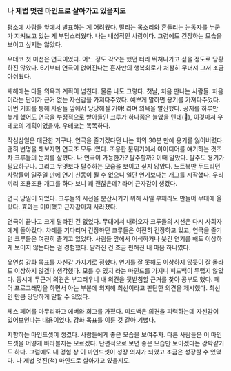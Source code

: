 ### 나 제법 멋진 마인드로 살아가고 있을지도

평소에 사람들 앞에서 발표하는 게 어려웠다. 떨리는 목소리와 흔들리는 눈동자를 누군가 지켜보고 있는 게 부담스러웠다.
나는 내성적인 사람이다. 그럼에도 긴장하는 모습을 보이고 싶지는 않았다.

우테코 첫 미션은 연극이었다. 어느 정도 각오는 했던 터라 뛰쳐나가고 싶을 정도로 당황하진 않았다.
6기부터 연극이 없어진다는 혼자만의 행복회로가 처참히 무너져 그저 조금 아쉬웠다.

새해에는 다들 의욕과 계획이 넘친다. 물론 나도 그렇다. 
첫날, 처음 만나는 사람들. 처음이라는 단어가 근거 없는 자신감을 가져다주었다. 예쁘게 말하면 용기를 가져다주었다. 
이번 기회를 통해 사람들 앞에서 당당해질 거야! 라며 의욕을 발산했다. 
공지를 하루만 늦게 했어도 연극을 부정적으로 받아들인 크루가 하나쯤은 늘었을 텐데(🙋), 이것마저 우테코의 계획이었을까. 우테코는 똑똑하다.

작심삼일은 대단한 거구나. 연극을 즐기겠다던 나는 회의 30분 만에 용기를 잃어버렸다. 
괜히 변명을 해보자면 연극조 모두 I였다. 조용한 분위기에서 아이디어를 얘기하는 것조차 크루들의 눈치를 살폈다. 
나 연극이 가능한가? 탈주할까? 이때 알았다. 탈주도 용기가 필요하구나. 그리고 무엇보다 탈주하는 모습을 보이고 싶지 않았다. 
노트북만 두드리던 사람들이 일주일 만에 연기 신동이 될 수 없으니 일단 연기보다는 개그를 시작했다. 
우리끼리 조용조용 개그를 하다 보니 꽤 괜찮은데? 라며 근자감이 생겼다.

연극 당일이 되었다. 
크루들의 시선을 분산시키기 위해 샤넬 부채라도 만들어 무대에 올랐다. 
효과는 미미했고 근자감마저 사라졌다.

연극이 끝나고 크게 달라진 건 없었다. 
무대에서 내려오자 크루들의 시선은 다시 사회자에게 돌아갔다. 
차례를 기다리며 긴장하던 크루들은 여전히 긴장하고 있고, 연극을 즐기던 크루들은 여전히 즐기고 있었다. 
사람들 앞에서 어색하거나 웃긴 연기를 해도 이상하게 보이지 않는다는 걸 경험했다. 
달라진 건 조금 편해진 내 마음 하나였다.

유연성 강화 목표를 자신감 가지기로 정했다. 
연기를 잘 못해도 이상하지 않듯이 잘 몰라도 이상하지 않겠다 생각했다. 
모를 수 있지 라는 마인드를 가지니 피드백이 두렵지 않았다. 동시에 무근거 의견은 부끄러우니 내 의견을 뒷받침할 근거를 찾아 공부도 했다. 
페어 프로그래밍을 하면서 아는 부분에 의지해 최선이라고 판단한 의견을 제시했다. 최선인 만큼 당당하게 말할 수 있었다.

체스 페어를 마무리하고 에버와 회고를 가졌다. 
피드백은 의견을 피력하는데 자신감이 있어보인다는 내용이었다. 강화 목표를 이룬 것 같아 기뻤다.

지향하는 마인드셋이 생겼다. 사람들에게 좋은 모습을 보여주자. 
다른 사람들은 이 마인드셋을 어떻게 바라볼지는 모르겠다. 단편적으로 보면 좋은 모습만 보이겠다는 강박같기도 하다. 
그럼에도 내 경험 상 이 마인드셋이 성장 의지가 되었고 조금은 성장할 수 있었다. 
나 제법 멋진(척) 마인드로 살아가고 있을지도.